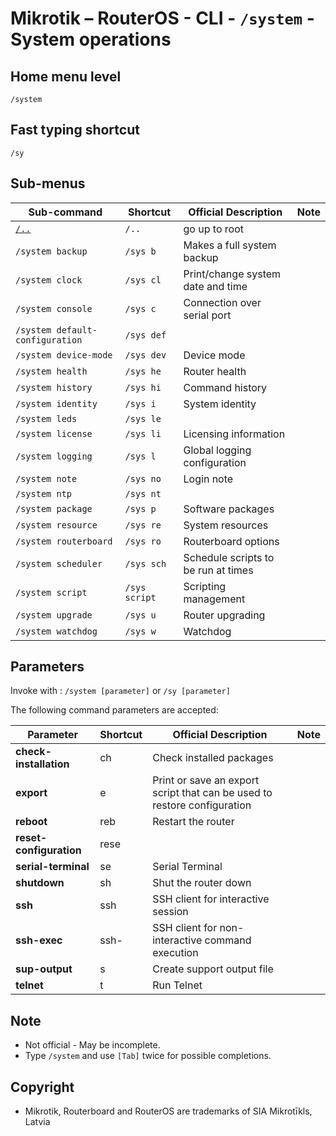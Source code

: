 # Mikrotik – RouterOS - CLI - `/system` - System operations


## Home menu level
`/system`
## Fast typing shortcut
`/sy`
## Sub-menus

| **Sub-command** | **Shortcut** | **Official Description** | **Note** |
|---|---|---|---|
| [`/..`](root-level.md) | `/..` | go up to root |  |
| `/system backup` | `/sys b` | Makes a full system backup |  |
| `/system clock` | `/sys cl` | Print/change system date and time |  |
| `/system console` | `/sys c` | Connection over serial port |  |
| `/system default-configuration` | `/sys def` |  |  |
| `/system device-mode` | `/sys dev` | Device mode |  |
| `/system health` | `/sys he` | Router health |  |
| `/system history` | `/sys hi` | Command history |  |
| `/system identity` | `/sys i` | System identity |  |
| `/system leds` | `/sys le` |  |  |
| `/system license` | `/sys li` | Licensing information |  |
| `/system logging` | `/sys l` | Global logging configuration |  |
| `/system note` | `/sys no`  | Login note |  |
| `/system ntp` | `/sys nt` |  |  |
| `/system package` | `/sys p` | Software packages |  |
| `/system resource` | `/sys re`  | System resources |  |
| `/system routerboard` | `/sys ro`  | Routerboard options |  |
| `/system scheduler` | `/sys sch` | Schedule scripts to be run at times |  |
| `/system script` | `/sys script`  | Scripting management |  |
| `/system upgrade` | `/sys u` | Router upgrading |  |
| `/system watchdog` | `/sys w` | Watchdog |  |

## Parameters

Invoke with : `/system [parameter]` or `/sy [parameter]`

The following command parameters are accepted:

| **Parameter** | **Shortcut** | **Official Description** | **Note** |
|---|---|---|---|
| **check-installation** | ch | Check installed packages |  |
| **export** | e | Print or save an export script that can be used to restore configuration | |    
| **reboot** | reb | Restart the router |  |
| **reset-configuration** | rese |  |  |
| **serial-terminal** | se | Serial Terminal |  |
| **shutdown** | sh | Shut the router down |  |
| **ssh** | ssh | SSH client for interactive session |  |
| **ssh-exec** | ssh- | SSH client for non-interactive command execution |  |
| **sup-output** | s | Create support output file |  |
| **telnet** | t | Run Telnet |  |

## Note
- Not official - May be incomplete.
- Type `/system` and use `[Tab]` twice for possible completions. 

## Copyright
- Mikrotik, Routerboard and RouterOS are trademarks of SIA Mikrotīkls, Latvia
